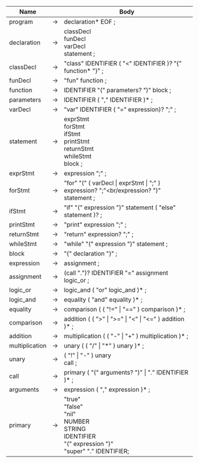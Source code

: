 | Name           |     | Body                                                                                                                        |
|----------------|-----|-----------------------------------------------------------------------------------------------------------------------------|
| program        | →   | declaration* EOF ;                                                                                                          |
| declaration    | →   | classDecl<br/> funDecl<br/> varDecl<br/> statement ;                                                                        |
| classDecl      | →   | "class" IDENTIFIER ( "<" IDENTIFIER )? "{" function* "}" ;                                                                  |
| funDecl        | →   | "fun" function ;                                                                                                            |
| function       | →   | IDENTIFIER "(" parameters? ")" block ;                                                                                      |
| parameters     | →   | IDENTIFIER ( "," IDENTIFIER )* ;                                                                                            |
| varDecl        | →   | "var" IDENTIFIER ( "=" expression)? ";" ;                                                                                   |
| statement      | →   | exprStmt<br/> forStmt<br/> ifStmt<br/> printStmt<br/> returnStmt<br/> whileStmt<br/> block ;                                |
| exprStmt       | →   | expression ";" ;                                                                                                            |
| forStmt        | →   | "for" "(" ( varDecl &#x7c; exprStmt &#x7c; ";" )<br/>expression? ";"<br/expression? ")" statement ;                         | 
| ifStmt         | →   | "if" "(" expression ")" statement ( "else" statement )? ;                                                                   |
| printStmt      | →   | "print" expression ";" ;                                                                                                    |
| returnStmt     | →   | "return" expression? ";" ;                                                                                                  |
| whileStmt      | →   | "while" "(" expression ")" statement ;                                                                                      |
| block          | →   | "{" declaration "}" ;                                                                                                       |
| expression     | →   | assignment ;                                                                                                                |
| assignment     | →   | (call ".")? IDENTIFIER "=" assignment<br/>logic_or  ;                                                                       |
| logic_or       | →   | logic_and ( "or" logic_and )* ;                                                                                             |
| logic_and      | →   | equality ( "and" equality )* ;                                                                                              |
| equality       | →   | comparison ( ( "!=" &#x7c; "==" ) comparison )* ;                                                                           |
| comparison     | →   | addition ( ( ">" &#x7c; ">=" &#x7c; "<" &#x7c; "<=" ) addition )* ;                                                         |
| addition       | →   | multiplication ( ( "-" &#x7c; "+" ) multiplication )* ;                                                                     |
| multiplication | →   | unary ( ( "/" &#x7c; "\*" ) unary )* ;                                                                                      |
| unary          | →   | ( "!" &#x7c; "-" ) unary<br/>call ;                                                                                         |
| call           | →   | primary ( "(" arguments? ")" &#x7c; "." IDENTIFIER )* ;                                                                     |
| arguments      | →   | expression ( "," expression )* ;                                                                                            |
| primary        | →   | "true"<br/> "false"<br/> "nil"<br/> NUMBER<br/> STRING<br/> IDENTIFIER<br/> "(" expression ")"<br/> "super" "." IDENTIFIER; |

